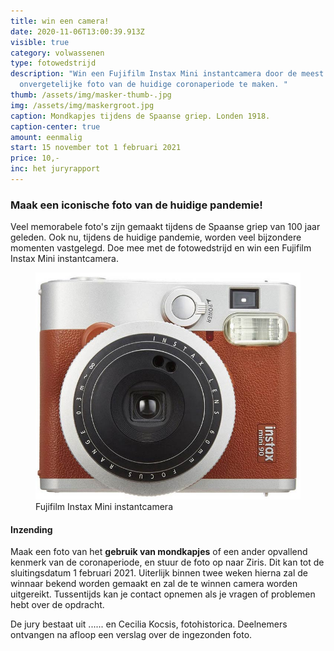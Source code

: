 ```yaml
---
title: win een camera!
date: 2020-11-06T13:00:39.913Z
visible: true
category: volwassenen
type: fotowedstrijd
description: "Win een Fujifilm Instax Mini instantcamera door de meest
  onvergetelijke foto van de huidige coronaperiode te maken. "
thumb: /assets/img/masker-thumb-.jpg
img: /assets/img/maskergroot.jpg
caption: Mondkapjes tijdens de Spaanse griep. Londen 1918.
caption-center: true
amount: eenmalig
start: 15 november tot 1 februari 2021
price: 10,-
inc: het juryrapport
---
```

### Maak een iconische foto van de huidige pandemie!

Veel memorabele foto's zijn gemaakt tijdens de Spaanse griep van 100 jaar geleden. Ook nu, tijdens de huidige pandemie, worden veel bijzondere momenten vastgelegd. Doe mee met de fotowedstrijd en win een Fujifilm Instax Mini instantcamera.

<figure class="w-80 mxw-350">
    <img src="/assets/img/instax.jpg" alt="Fujifilm Instax Mini" />
    <figcaption>Fujifilm Instax Mini instantcamera</figcaption>
</figure>

#### Inzending

Maak een foto van het **gebruik van mondkapjes** of een ander opvallend kenmerk van de coronaperiode, en stuur de foto op naar Ziris. Dit kan tot de sluitingsdatum 1 februari 2021. Uiterlijk binnen twee weken hierna zal de winnaar bekend worden gemaakt en zal de te winnen camera worden uitgereikt. Tussentijds kan je contact opnemen als je vragen of problemen hebt over de opdracht.

De jury bestaat uit ...... en Cecilia Kocsis, fotohistorica. Deelnemers ontvangen na afloop een verslag over de ingezonden foto.